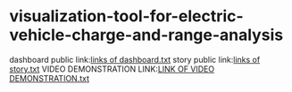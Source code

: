 # visualization-tool-for-electric-vehicle-charge-and-range-analysis
dashboard public link:[links of dashboard.txt](https://github.com/Selvameenas/visualization-tool-for-electric-vehicle-charge-and-range-analysis/files/11235702/links.of.dashboard.txt)
story public link:[links of story.txt](https://github.com/Selvameenas/visualization-tool-for-electric-vehicle-charge-and-range-analysis/files/11235709/links.of.story.txt)
VIDEO DEMONSTRATION LINK:[LINK OF VIDEO DEMONSTRATION.txt](https://github.com/Selvameenas/visualization-tool-for-electric-vehicle-charge-and-range-analysis/files/11235775/LINK.OF.VIDEO.DEMONSTRATION.txt)

